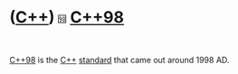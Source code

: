 



 

 

 

 

 

([C++](Cpp.htm)) ![C++98](PicCpp98.png) [C++98](Cpp98.htm)
==========================================================

 

[C++98](Cpp98.htm) is the [C++](Cpp.htm) [standard](CppStandard.htm)
that came out around 1998 AD.

 

 

 

 

 





 



